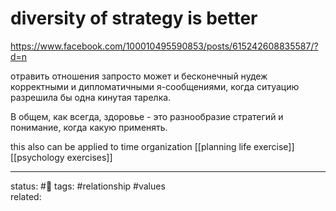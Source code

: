 # diversity of strategy is better 
https://www.facebook.com/100010495590853/posts/615242608835587/?d=n

отравить отношения запросто может и бесконечный нудеж корректными и дипломатичными я-сообщениями, когда ситуацию разрешила бы одна кинутая тарелка.

В общем, как всегда, здоровье - это разнообразие стратегий и понимание, когда какую применять.

this also can be applied to time organization [[planning life exercise]]
[[psychology exercises]]

---
status: #🌱 
tags: #relationship #values   
related: 